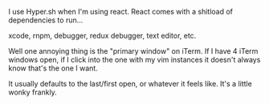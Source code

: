 I use Hyper.sh when I'm using react. React comes with a shitload of dependencies to run...

xcode, rnpm, debugger, redux debugger, text editor, etc.

Well one annoying thing is the "primary window" on iTerm. If I have 4 iTerm windows open, 
if I click into the one with my vim instances it doesn't always know that's the one I want.

It usually defaults to the last/first open, or whatever it feels like. It's a little 
wonky frankly.
